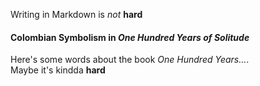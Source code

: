 Writing in Markdown is _not_ **hard**<br>
#### Colombian Symbolism in _One Hundred Years of Solitude_

Here's some words about the book _One Hundred Years..._.<br>
Maybe it's kindda **hard**

